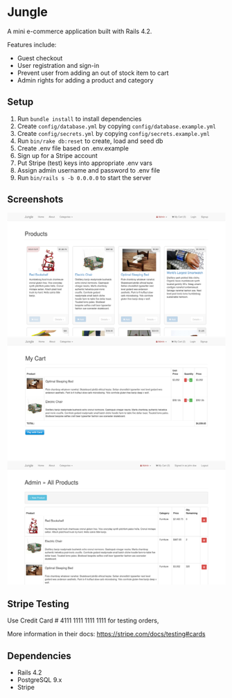 # Jungle

A mini e-commerce application built with Rails 4.2.

Features include:
* Guest checkout
* User registration and sign-in
* Prevent user from adding an out of stock item to cart
* Admin rights for adding a product and category

## Setup

1. Run `bundle install` to install dependencies
2. Create `config/database.yml` by copying `config/database.example.yml`
3. Create `config/secrets.yml` by copying `config/secrets.example.yml`
4. Run `bin/rake db:reset` to create, load and seed db
5. Create .env file based on .env.example
6. Sign up for a Stripe account
7. Put Stripe (test) keys into appropriate .env vars
9. Assign admin username and password to .env file 
8. Run `bin/rails s -b 0.0.0.0` to start the server

## Screenshots

![Home Page](https://raw.githubusercontent.com/mwkho/jungle/master/docs/homepage.png)
![Shopping Cart](https://raw.githubusercontent.com/mwkho/jungle/master/docs/cart.png)
![Admin page of product](https://raw.githubusercontent.com/mwkho/jungle/master/docs/admin-product-show.png)
## Stripe Testing

Use Credit Card # 4111 1111 1111 1111 for testing orders,

More information in their docs: <https://stripe.com/docs/testing#cards>

## Dependencies

* Rails 4.2 
* PostgreSQL 9.x
* Stripe